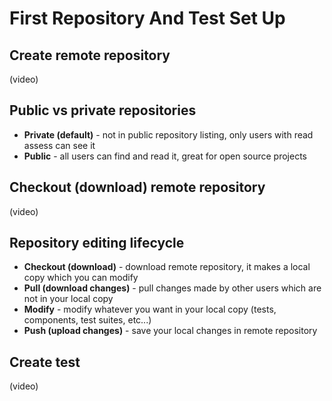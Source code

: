 # First Repository And Test Set Up

## Create remote repository

(video)

## Public vs private repositories
 - **Private (default)** - not in public repository listing, only users with read assess can see it
 - **Public** - all users can find and read it, great for open source projects

## Checkout (download) remote repository

(video)

## Repository editing lifecycle
 - **Checkout (download)** - download remote repository, it makes a local copy which you can modify
 - **Pull (download changes)** - pull changes made by other users which are not in your local copy
 - **Modify** - modify whatever you want in your local copy (tests, components, test suites, etc...)
 - **Push (upload changes)** - save your local changes in remote repository

## Create test

(video)
